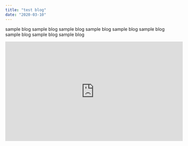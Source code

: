 ```yaml
---
title: "test blog"
date: "2020-03-10"
---
```

sample blog sample blog sample blog sample blog sample blog sample blog sample blog sample blog sample blog
<iframe width="560" height="315" src="https://www.youtube.com/embed/4SZl1r2O_bY" frameborder="0" allowfullscreen></iframe>

